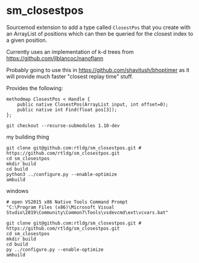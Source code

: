 # sm_closestpos
Sourcemod extension to add a type called `ClosestPos` that you create with an ArrayList of positions which can then be queried for the closest index to a given position.

Currently uses an implementation of k-d trees from https://github.com/jlblancoc/nanoflann

Probably going to use this in https://github.com/shavitush/bhoptimer as it will provide much faster "closest replay time" stuff.

Provides the following:
```
methodmap ClosestPos < Handle {
	public native ClosestPos(ArrayList input, int offset=0);
	public native int Find(float pos[3]);
};
```

`git checkout --recurse-submodules 1.10-dev`

my building thing
```
git clone git@github.com:rtldg/sm_closestpos.git # https://github.com/rtldg/sm_closestpos.git
cd sm_closestpos
mkdir build
cd build
python3 ../configure.py --enable-optimize
ambuild
```
windows
```
# open VS2015 x86 Native Tools Command Prompt
"C:\Program Files (x86)\Microsoft Visual Studio\2019\Community\Common7\Tools\vsdevcmd\ext\vcvars.bat"

git clone git@github.com:rtldg/sm_closestpos.git # https://github.com/rtldg/sm_closestpos.git
cd sm_closestpos
mkdir build
cd build
py ../configure.py --enable-optimize
ambuild
```

